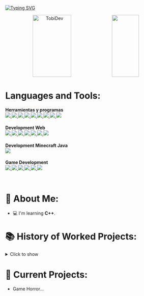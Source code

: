 [![Typing SVG](https://readme-typing-svg.demolab.com?font=Fira+Code&pause=1000&color=2446F7&center=true&width=435&lines=Hello%2C+my+name+is+TobiDev;I%C2%B4m+17+years+old;I%C2%B4m+a+Game+Developer;I%C2%B4m+a+Web+%26+App+Developer;I%C2%B4m+a+Minecraft+Developer)](https://git.io/typing-svg)



<div align="center">
  <img width="49%" height="195px" src="https://github-readme-stats.vercel.app/api?username=tobidev1&show_icons=true&count_private=true&hide_border=true&title_color=2446F7FF&icon_color=00bfbf&text_color=2446F7FF&bg_color=0d1117" alt="TobiDev"/>

  <img width="41%" height="195px" src="https://github-readme-stats.vercel.app/api/top-langs/?username=tobidev1&layout=compact&hide_border=true&title_color=2446F7FF&text_color=2446F7FF&bg_color=0d1117"/>
</div>

# Languages and Tools:
<p>
  <strong>Herramientas y programas</strong><br>
  <a href="https://skillicons.dev">
    <img src="https://skillicons.dev/icons?i=git" />
    <img src="https://skillicons.dev/icons?i=linkedin" />
    <img src="https://skillicons.dev/icons?i=replit"/>
    <img src="https://skillicons.dev/icons?i=idea"/>
    <img src="https://skillicons.dev/icons?i=vscode"/>
    <img src="https://skillicons.dev/icons?i=heroku"/>
    <img src="https://skillicons.dev/icons?i=linux"/>
    <img src="https://skillicons.dev/icons?i=maven"/>
    <img src="https://skillicons.dev/icons?i=stackoverflow"/>
  </a>
  <div style="margin: 20px 0;"></div>

  <strong>Development Web</strong><br>
  <a href="https://skillicons.dev">
    <img src="https://skillicons.dev/icons?i=css"/>
    <img src="https://skillicons.dev/icons?i=js"/>
    <img src="https://skillicons.dev/icons?i=html"/>
    <img src="https://skillicons.dev/icons?i=tailwind"/>
    <img src="https://skillicons.dev/icons?i=bootstrap"/>
    <img src="https://skillicons.dev/icons?i=react"/>
    <img src="https://skillicons.dev/icons?i=astro"/>
  </a>
  <div style="margin: 20px 0;"></div>

  <strong>Development Minecraft Java</strong><br>
  <a href="https://skillicons.dev">
    <img src="https://skillicons.dev/icons?i=java"/>
  </a>
  <div style="margin: 20px 0;"></div>

  <strong>Game Development</strong><br>
  <a href="https://skillicons.dev">
    <img src="https://skillicons.dev/icons?i=godot" />
    <img src="https://skillicons.dev/icons?i=unity" />
    <img src="https://skillicons.dev/icons?i=unrealengine" />
    <img src="https://skillicons.dev/icons?i=blender" />
    <img src="https://skillicons.dev/icons?i=cs"/>
    <img src="https://skillicons.dev/icons?i=cpp"/>
  </a>
</p>

<br />

# 🤵 About Me:
- 💻 I'm learning **C++**.

# 📚 History of Worked Projects:
<details>
   <summary>Click to show</summary>
   <ul>
     <li>⚔ Olympus Network - A Minecraft PvP Network based on HCF (Developer)</li>
     <li>⚔ DixPvP Network - A Minecraft PvP Network based on HCF (Developer)</li>
     <li>⚔ CentryHCF Network - A Minecraft PvP Network based on HCF (Developer)</li>
     <li>⚔ MininMC Network - A Minecraft PvP Network based on HCF (Developer)</li>
     <li>⚔ LivePvP Network - A Minecraft PvP Network based on HCF (Developer)</li>
     <li>⚔ ZenithMC Network - A Minecraft PvP Network based on HCF (Developer)</li>
     <li>⚔ InfernalMC Network - A Minecraft PvP Network based on HCF (Developer/Owner)</li>
     <li>⚔ SharkMC Network - A Minecraft PvP Network based on HCF & PvP Community (Developer)</li>
     <li>⚔ MoonWolf Network - A Minecraft PvP Network based on HCF (Developer)</li>
     <li>⚔ WaveHCF Network - A Minecraft PvP Network based on HCF (Developer)</li>
     <li>⚔ EvilMC Network - A Minecraft PvP Network based on HCF (Developer)</li>
     <li>⚔ AtlasMC Network - A Minecraft PvP And MineGames Network (Developer)</li>
   </ul>
</details>

# 🥂 Current Projects:
- Game Horror...
